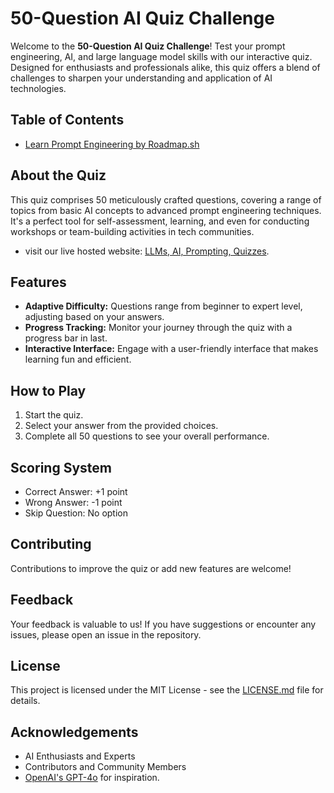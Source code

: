 # 50-Question AI Quiz Challenge

Welcome to the **50-Question AI Quiz Challenge**! Test your prompt engineering, AI, and large language model skills with our interactive quiz. Designed for enthusiasts and professionals alike, this quiz offers a blend of challenges to sharpen your understanding and application of AI technologies.

## Table of Contents
- [Learn Prompt Engineering by Roadmap.sh](https://roadmap.sh/prompt-engineering)

## About the Quiz
This quiz comprises 50 meticulously crafted questions, covering a range of topics from basic AI concepts to advanced prompt engineering techniques. It's a perfect tool for self-assessment, learning, and even for conducting workshops or team-building activities in tech communities.

- visit our live hosted website:
[LLMs, AI, Prompting, Quizzes](https://prompting-quizzes.vercel.app/).

## Features
- **Adaptive Difficulty:** Questions range from beginner to expert level, adjusting based on your answers.
- **Progress Tracking:** Monitor your journey through the quiz with a progress bar in last.
- **Interactive Interface:** Engage with a user-friendly interface that makes learning fun and efficient.

## How to Play
1. Start the quiz.
2. Select your answer from the provided choices.
5. Complete all 50 questions to see your overall performance.

## Scoring System
- Correct Answer: +1 point
- Wrong Answer: -1 point
- Skip Question: No option

## Contributing
Contributions to improve the quiz or add new features are welcome!

## Feedback
Your feedback is valuable to us! If you have suggestions or encounter any issues, please open an issue in the repository.

## License
This project is licensed under the MIT License - see the [LICENSE.md](LICENSE.md) file for details.

## Acknowledgements
- AI Enthusiasts and Experts
- Contributors and Community Members
- [OpenAI's GPT-4o](https://openai.com/gpt-4) for inspiration.

